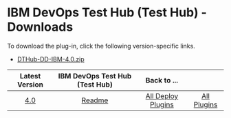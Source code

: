 # IBM DevOps Test Hub (Test Hub) - Downloads

To download the plug-in, click the following version-specific links.
- [DTHub-DD-IBM-4.0.zip](https://raw.githubusercontent.com/UrbanCode/IBM-UCD-PLUGINS/main/files/IBMDevOpsTestHub/DTHub-DD-IBM-4.0.zip)

|Latest Version|IBM DevOps Test Hub (Test Hub)|Back to ...||
| :---: | :---: | :---: | :---: |
|[4.0](https://raw.githubusercontent.com/UrbanCode/IBM-UCD-PLUGINS/main/files/IBMDevOpsTestHub/DTHub-DD-IBM-4.0.zip)|[Readme](README.md)|[All Deploy Plugins](../README.md)|[All Plugins](../../index.md)|
